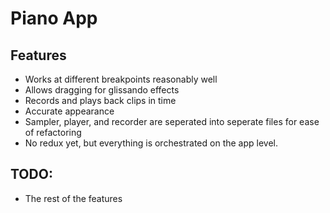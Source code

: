 # Piano App

## Features

* Works at different breakpoints reasonably well
* Allows dragging for glissando effects
* Records and plays back clips in time
* Accurate appearance
* Sampler, player, and recorder are seperated into seperate files for ease of refactoring
* No redux yet, but everything is orchestrated on the app level.

## TODO: 

* The rest of the features